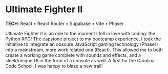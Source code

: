 # Ultimate Fighter II

<b>TECH</b>: React • React Router • Supabase • Vite • Phaser

Ultimate Fighter II is an ode to the moment I fell in love with coding: the Python RPG! The capstone project to my bootcamp experience, I took the initiative to integrate an obscure JavaScript gaming technology (Phaser) into a mainstream, more work related one (React). This allowed me to both create a working game complete with sounds and effects, and a sleek/unique UI in the form of a console as well. A first for the Carolina Code School, I was happy to blaze a new trail!
